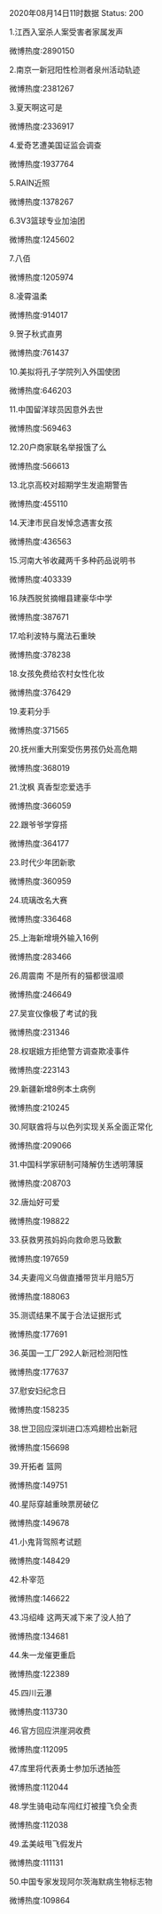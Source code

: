 2020年08月14日11时数据
Status: 200

1.江西入室杀人案受害者家属发声

微博热度:2890150

2.南京一新冠阳性检测者泉州活动轨迹

微博热度:2381267

3.夏天啊这可是

微博热度:2336917

4.爱奇艺遭美国证监会调查

微博热度:1937764

5.RAIN近照

微博热度:1378267

6.3V3篮球专业加油团

微博热度:1245602

7.八佰

微博热度:1205974

8.凌霄温柔

微博热度:914017

9.贺子秋式直男

微博热度:761437

10.美拟将孔子学院列入外国使团

微博热度:646203

11.中国留洋球员因意外去世

微博热度:569463

12.20户商家联名举报饿了么

微博热度:566613

13.北京高校对超期学生发逾期警告

微博热度:455110

14.天津市民自发悼念遇害女孩

微博热度:436563

15.河南大爷收藏两千多种药品说明书

微博热度:403339

16.陕西脱贫摘帽县建豪华中学

微博热度:387671

17.哈利波特与魔法石重映

微博热度:378238

18.女孩免费给农村女性化妆

微博热度:376429

19.麦莉分手

微博热度:371565

20.抚州重大刑案受伤男孩仍处高危期

微博热度:368019

21.沈枫 真香型恋爱选手

微博热度:366059

22.跟爷爷学穿搭

微博热度:364177

23.时代少年团新歌

微博热度:360959

24.琉璃改名大赛

微博热度:336468

25.上海新增境外输入16例

微博热度:283466

26.周震南 不是所有的猫都很温顺

微博热度:246649

27.吴宣仪像极了考试的我

微博热度:231346

28.权珉娥方拒绝警方调查欺凌事件

微博热度:223143

29.新疆新增8例本土病例

微博热度:210245

30.阿联酋将与以色列实现关系全面正常化

微博热度:209066

31.中国科学家研制可降解仿生透明薄膜

微博热度:208703

32.唐灿好可爱

微博热度:198822

33.获救男孩妈妈向救命恩马致歉

微博热度:197659

34.夫妻闯义乌做直播带货半月赔5万

微博热度:188063

35.测谎结果不属于合法证据形式

微博热度:177691

36.英国一工厂292人新冠检测阳性

微博热度:177637

37.慰安妇纪念日

微博热度:158235

38.世卫回应深圳进口冻鸡翅检出新冠

微博热度:156698

39.开拓者 篮网

微博热度:149751

40.星际穿越重映票房破亿

微博热度:149678

41.小鬼背驾照考试题

微博热度:148429

42.朴宰范

微博热度:146622

43.冯绍峰 这两天减下来了没人拍了

微博热度:134681

44.朱一龙催更重启

微博热度:122389

45.四川云瀑

微博热度:113730

46.官方回应洪崖洞收费

微博热度:112095

47.库里将代表勇士参加乐透抽签

微博热度:112044

48.学生骑电动车闯红灯被撞飞负全责

微博热度:112038

49.孟美岐甩飞假发片

微博热度:111131

50.中国专家发现阿尔茨海默病生物标志物

微博热度:109864

